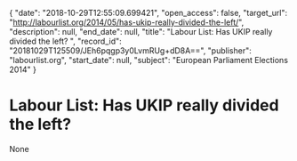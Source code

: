 {
  "date": "2018-10-29T12:55:09.699421", 
  "open_access": false, 
  "target_url": "http://labourlist.org/2014/05/has-ukip-really-divided-the-left/", 
  "description": null, 
  "end_date": null, 
  "title": "Labour List: Has UKIP really divided the left? ", 
  "record_id": "20181029T125509/JEh6pqgp3y0LvmRUg+dD8A==", 
  "publisher": "labourlist.org", 
  "start_date": null, 
  "subject": "European Parliament Elections 2014"
}

# Labour List: Has UKIP really divided the left? 

None